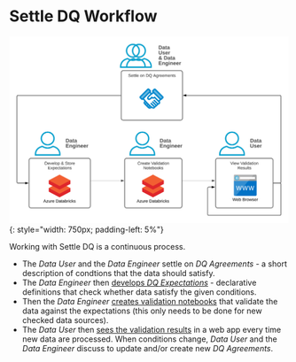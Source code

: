 # Settle DQ Workflow

![](../images/settle-dq/development-workflow.png){: style="width: 750px; padding-left: 5%"}

Working with Settle DQ is a continuous process. 

* The *Data User* and the *Data Engineer* settle on *DQ Agreements* - a short description of condtions that the data should satisfy. 
* The *Data Engineer* then [develops *DQ Expectations*](develop-store.md) - declarative definitions that check whether data satisfy the given conditions. 
* Then the *Data Engineer* [creates validation notebooks](validation.md) that validate the data against the expectations (this only needs to be done for new checked data sources).
* The *Data User* then [sees the validation results](view-validation-results.md) in a web app every time new data are processed. When conditions change, *Data User* and the *Data Engineer* discuss to update and/or create new *DQ Agreements*. 